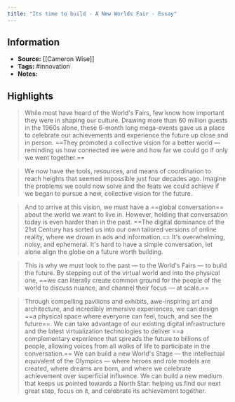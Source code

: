 ```yaml
---
title: "Its time to build - A New Worlds Fair - Essay"
---
```

## Information
- **Source:** [[Cameron Wise]]
- **Tags:** #innovation
- **Notes:** 

## Highlights
> While most have heard of the World's Fairs, few know how important they were in shaping our culture. Drawing more than 60 million guests in the 1960s alone, these 6-month long mega-events gave us a place to celebrate our achievements and experience the future up close and in person. ==They promoted a collective vision for a better world — reminding us how connected we were and how far we could go if only we went together.==

> We now have the tools, resources, and means of coordination to reach heights that seemed impossible just four decades ago. Imagine the problems we could now solve and the feats we could achieve if we began to pursue a new, collective vision for the future.

> And to arrive at this vision, we must have a ==global conversation== about the world we want to live in. However, holding that conversation today is even harder than in the past. ==The digital dominance of the 21st Century has sorted us into our own tailored versions of online reality, where we drown in ads and information.== It's overwhelming, noisy, and ephemeral. It's hard to have a simple conversation, let alone align the globe on a future worth building.

> This is why we must look to the past — to the World's Fairs — to build the future. By stepping out of the virtual world and into the physical one, ==we can literally create common ground for the people of the world to discuss nuance, and channel their focus — at scale.==

> Through compelling pavilions and exhibits, awe-inspiring art and architecture, and incredibly immersive experiences, we can design ==a physical space where everyone can feel, touch, and see the future==. We can take advantage of our existing digital infrastructure and the latest virtualization technologies to deliver ==a complementary experience that spreads the future to billions of people, allowing voices from all walks of life to participate in the conversation.== We can build a new World's Stage — the intellectual equivalent of the Olympics — where heroes and role models are created, where dreams are born, and where we celebrate achievement over superficial influence. We can build a new medium that keeps us pointed towards a North Star: helping us find our next great step, focus on it, and celebrate its achievement together.